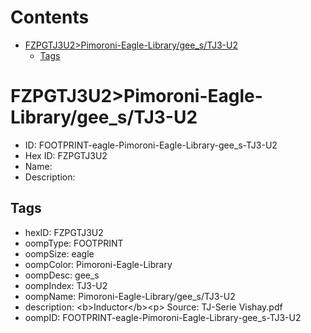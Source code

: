 



Contents
========

* [FZPGTJ3U2>Pimoroni-Eagle-Library/gee_s/TJ3-U2](#fzpgtj3u2pimoroni-eagle-librarygee_stj3-u2)
	* [Tags](#tags)

# FZPGTJ3U2>Pimoroni-Eagle-Library/gee_s/TJ3-U2

- ID: FOOTPRINT-eagle-Pimoroni-Eagle-Library-gee_s-TJ3-U2
- Hex ID: FZPGTJ3U2
- Name: 
- Description: 

## Tags

- hexID: FZPGTJ3U2
- oompType: FOOTPRINT
- oompSize: eagle
- oompColor: Pimoroni-Eagle-Library
- oompDesc: gee_s
- oompIndex: TJ3-U2
- oompName: Pimoroni-Eagle-Library/gee_s/TJ3-U2
- description: &lt;b&gt;Inductor&lt;/b&gt;&lt;p&gt;
Source: TJ-Serie Vishay.pdf
- oompID: FOOTPRINT-eagle-Pimoroni-Eagle-Library-gee_s-TJ3-U2
